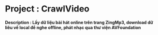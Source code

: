 # Project : CrawlVideo
#### Description : Lấy dữ liệu bài hát online trên trang ZingMp3, download dữ liêu về local để nghe offline, phát nhạc qua thư viện AVFoundation

